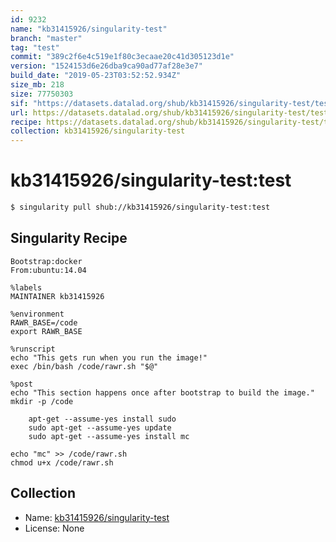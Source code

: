 ```yaml
---
id: 9232
name: "kb31415926/singularity-test"
branch: "master"
tag: "test"
commit: "389c2f6e4c519e1f80c3ecaae20c41d305123d1e"
version: "1524153d6e26dba9ca90ad77af28e3e7"
build_date: "2019-05-23T03:52:52.934Z"
size_mb: 218
size: 77750303
sif: "https://datasets.datalad.org/shub/kb31415926/singularity-test/test/2019-05-23-389c2f6e-1524153d/1524153d6e26dba9ca90ad77af28e3e7.simg"
url: https://datasets.datalad.org/shub/kb31415926/singularity-test/test/2019-05-23-389c2f6e-1524153d/
recipe: https://datasets.datalad.org/shub/kb31415926/singularity-test/test/2019-05-23-389c2f6e-1524153d/Singularity
collection: kb31415926/singularity-test
---
```


# kb31415926/singularity-test:test

```bash
$ singularity pull shub://kb31415926/singularity-test:test
```

## Singularity Recipe

```singularity
Bootstrap:docker  
From:ubuntu:14.04

%labels
MAINTAINER kb31415926

%environment
RAWR_BASE=/code
export RAWR_BASE

%runscript
echo "This gets run when you run the image!" 
exec /bin/bash /code/rawr.sh "$@"  

%post  
echo "This section happens once after bootstrap to build the image."  
mkdir -p /code  

    apt-get --assume-yes install sudo
    sudo apt-get --assume-yes update
    sudo apt-get --assume-yes install mc

echo "mc" >> /code/rawr.sh
chmod u+x /code/rawr.sh
```

## Collection

 - Name: [kb31415926/singularity-test](https://github.com/kb31415926/singularity-test)
 - License: None

